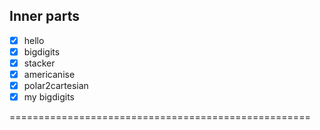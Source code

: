 ## Inner parts ##

- [x] hello
- [x] bigdigits
- [x] stacker
- [x] americanise
- [x] polar2cartesian
- [x] my bigdigits

====================================================